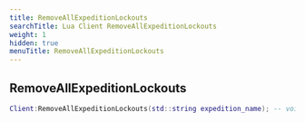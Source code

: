 ```yaml
---
title: RemoveAllExpeditionLockouts
searchTitle: Lua Client RemoveAllExpeditionLockouts
weight: 1
hidden: true
menuTitle: RemoveAllExpeditionLockouts
---
```

## RemoveAllExpeditionLockouts
```lua
Client:RemoveAllExpeditionLockouts(std::string expedition_name); -- void
```